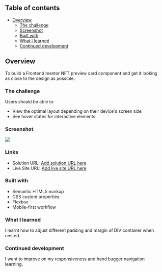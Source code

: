 ## Table of contents

- [Overview](#overview)
  - [The challenge](#the-challenge)
  - [Screenshot](#screenshot)
  - [Built with](#built-with)
  - [What I learned](#what-i-learned)
  - [Continued development](#continued-development)


## Overview
To build a Frontend mentor NFT preview card component  and get it looking as close to the design as possible.

### The challenge

Users should be able to:

- View the optimal layout depending on their device's screen size
- See hover states for interactive elements

### Screenshot

![](.images\screenshot.png)


### Links

- Solution URL: [Add solution URL here](https://your-solution-url.com)
- Live Site URL: [Add live site URL here](https://your-live-site-url.com)


### Built with

- Semantic HTML5 markup
- CSS custom properties
- Flexbox
- Mobile-first workflow


### What I learned
I learnt how to adjust different padding and margin of DIV container when nested.


### Continued development

I want to improve on my responsiveness and hand bugger navigation learning.

